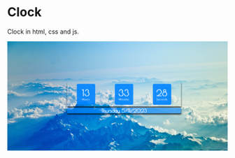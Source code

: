# Clock
Clock in html, css and js.

<img heigth="500em" src="https://github.com/MatheusGomesNeto/Clock/blob/main/images/Clock.png" alt="clock image">
